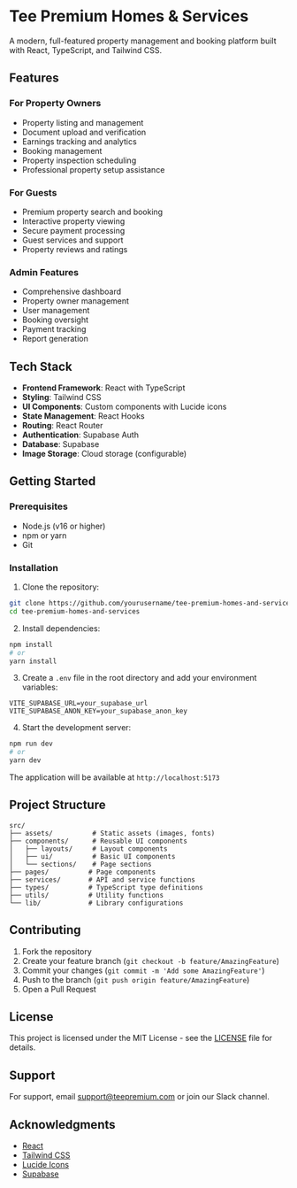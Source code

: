 # Tee Premium Homes & Services

A modern, full-featured property management and booking platform built with React, TypeScript, and Tailwind CSS.

## Features

### For Property Owners
- Property listing and management
- Document upload and verification
- Earnings tracking and analytics
- Booking management
- Property inspection scheduling
- Professional property setup assistance

### For Guests
- Premium property search and booking
- Interactive property viewing
- Secure payment processing
- Guest services and support
- Property reviews and ratings

### Admin Features
- Comprehensive dashboard
- Property owner management
- User management
- Booking oversight
- Payment tracking
- Report generation

## Tech Stack

- **Frontend Framework**: React with TypeScript
- **Styling**: Tailwind CSS
- **UI Components**: Custom components with Lucide icons
- **State Management**: React Hooks
- **Routing**: React Router
- **Authentication**: Supabase Auth
- **Database**: Supabase
- **Image Storage**: Cloud storage (configurable)

## Getting Started

### Prerequisites

- Node.js (v16 or higher)
- npm or yarn
- Git

### Installation

1. Clone the repository:
```bash
git clone https://github.com/yourusername/tee-premium-homes-and-services.git
cd tee-premium-homes-and-services
```

2. Install dependencies:
```bash
npm install
# or
yarn install
```

3. Create a `.env` file in the root directory and add your environment variables:
```env
VITE_SUPABASE_URL=your_supabase_url
VITE_SUPABASE_ANON_KEY=your_supabase_anon_key
```

4. Start the development server:
```bash
npm run dev
# or
yarn dev
```

The application will be available at `http://localhost:5173`

## Project Structure

```
src/
├── assets/          # Static assets (images, fonts)
├── components/      # Reusable UI components
│   ├── layouts/     # Layout components
│   ├── ui/          # Basic UI components
│   └── sections/    # Page sections
├── pages/          # Page components
├── services/       # API and service functions
├── types/          # TypeScript type definitions
├── utils/          # Utility functions
└── lib/            # Library configurations
```

## Contributing

1. Fork the repository
2. Create your feature branch (`git checkout -b feature/AmazingFeature`)
3. Commit your changes (`git commit -m 'Add some AmazingFeature'`)
4. Push to the branch (`git push origin feature/AmazingFeature`)
5. Open a Pull Request

## License

This project is licensed under the MIT License - see the [LICENSE](LICENSE) file for details.

## Support

For support, email support@teepremium.com or join our Slack channel.

## Acknowledgments

- [React](https://reactjs.org/)
- [Tailwind CSS](https://tailwindcss.com/)
- [Lucide Icons](https://lucide.dev/)
- [Supabase](https://supabase.com/)